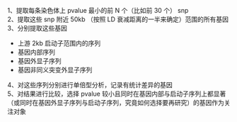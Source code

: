 1、提取每条染色体上 pvalue 最小的前 N 个（比如前 30 个） snp   
2、提取这些 snp 附近 50kb （按照 LD 衰减距离的一半来确定）范围的所有基因  
3、分别提取这些基因  
  * 上游 2kb 启动子范围内的序列
  * 基因内部序列
  * 基因外显子序列
  * 基因非同义突变外显子序列  
  
4、对这些序列分别进行单倍型分析，记录有统计差异的基因  
5、对结果进行比较，选择 pvalue 较小且同时在基因内部与启动子序列上都显著（或同时在基因外显子序列与启动子序列，究竟如何选择要再研究）的基因作为关注对象  

